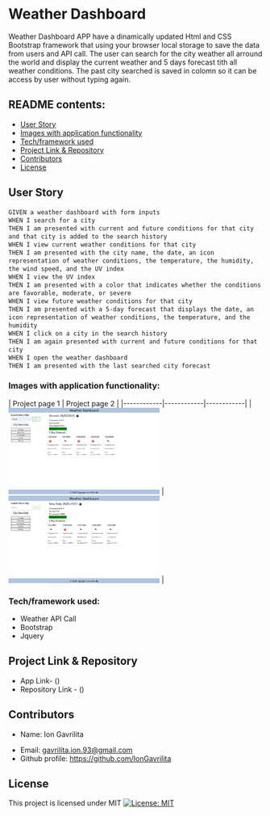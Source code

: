 # Weather Dashboard
Weather Dashboard APP have a dinamically updated Html and CSS Bootstrap framework that using your browser local storage to save the data from users and API call. The user can search for the city weather all arround the world and display the current weather and 5 days forecast tith all weather conditions. The past city searched is saved in colomn so it can be access by user without typing again.
## README contents:

* [User Story](#User-Story)
* [Images with application functionality](#Images-with-application-functionality)
* [Tech/framework used](#Tech/framework-used)
* [Project Link & Repository](#Project-Link-&-Repository)
* [Contributors](#Contributors)
* [License](#License)

## User Story
```
GIVEN a weather dashboard with form inputs
WHEN I search for a city
THEN I am presented with current and future conditions for that city and that city is added to the search history
WHEN I view current weather conditions for that city
THEN I am presented with the city name, the date, an icon representation of weather conditions, the temperature, the humidity, the wind speed, and the UV index
WHEN I view the UV index
THEN I am presented with a color that indicates whether the conditions are favorable, moderate, or severe
WHEN I view future weather conditions for that city
THEN I am presented with a 5-day forecast that displays the date, an icon representation of weather conditions, the temperature, and the humidity
WHEN I click on a city in the search history
THEN I am again presented with current and future conditions for that city
WHEN I open the weather dashboard
THEN I am presented with the last searched city forecast
```
### Images with application functionality:

| Project page 1   | Project page 2 | 
|------------|------------|------------|
| <img src="./Images/App-img.png" width="300"> | <img src="Images/Func-img.png" width="300"> |

### Tech/framework used:
* Weather API Call
* Bootstrap
* Jquery
    

## Project Link & Repository
- App Link- ()
- Repository Link - ()

## Contributors
* Name: Ion Gavrilita
- Email: gavrilita.ion.93@gmail.com
- Github profile: https://github.com/IonGavrilita
## License
This project is licensed under MIT
[![License: MIT](https://img.shields.io/badge/License-MIT-yellow.svg)](https://opensource.org/licenses/MIT)

